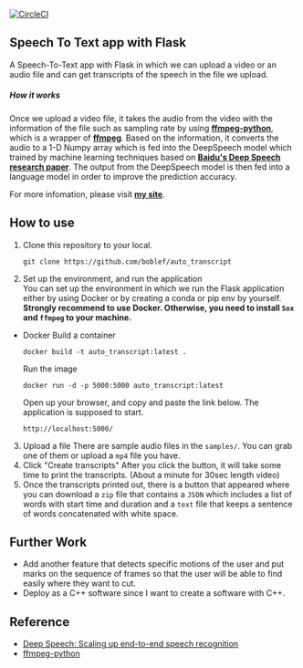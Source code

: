 [![CircleCI](https://circleci.com/gh/boblef/auto_transcript.svg?style=svg)](https://app.circleci.com/pipelines/github/boblef/auto_transcript)

## Speech To Text app with Flask

A Speech-To-Text app with Flask in which we can upload a video or an audio file and can get transcripts of the speech in the file we upload.

##### How it works

Once we upload a video file, it takes the audio from the video with the information of the file such as sampling rate by using <strong><a href="https://kkroening.github.io/ffmpeg-python/" target="_blank">ffmpeg-python</a></strong>, which is a wrapper of <strong><a href="https://ffmpeg.org/ffmpeg.html" target="_blank">ffmpeg</a></strong>.
Based on the information, it converts the audio to a 1-D Numpy array which is fed into the DeepSpeech model which trained by machine learning
techniques based on <strong><a href="https://arxiv.org/abs/1412.5567" target="_blank">Baidu's Deep Speech research paper</a></strong>.
The output from the DeepSpeech model is then fed into a language model in order to improve the prediction accuracy.

For more infomation, please visit <strong><a href="https://boblef.github.io/" target="_blank">my site</a></strong></strong>.

## How to use

1. Clone this repository to your local.

   ```
   git clone https://github.com/boblef/auto_transcript
   ```

2. Set up the environment, and run the application<br>
   You can set up the environment in which we run the Flask application either by using Docker or by creating a conda or pip env by yourself.
   <strong>Strongly recommend to use Docker. Otherwise, you need to install `Sox` and `ffmpeg` to your machine.</strong>

- Docker
  Build a container
  ```
  docker build -t auto_transcript:latest .
  ```
  Run the image
  ```
  docker run -d -p 5000:5000 auto_transcript:latest
  ```
  Open up your browser, and copy and paste the link below. The application is supposed to start.
  ```
  http://localhost:5000/
  ```

3. Upload a file
   There are sample audio files in the `samples/`. You can grab one of them or upload a `mp4` file you have.
   <br>
4. Click "Create transcripts"
   After you click the button, it will take some time to print the transcripts. (About a minute for 30sec length video)
   <br>
5. Once the transcripts printed out, there is a button that appeared where you can download a `zip` file that contains a `JSON` which includes a list of words with start time and duration and a `text` file that keeps a sentence of words concatenated with white space.

## Further Work

- Add another feature that detects specific motions of the user and put marks on the sequence of frames so that the user will be able to find easily where they want to cut.
- Deploy as a C++ software since I want to create a software with C++.

## Reference

- [Deep Speech: Scaling up end-to-end speech recognition](https://arxiv.org/abs/1412.5567)
- [ffmpeg-python](https://kkroening.github.io/ffmpeg-python/)
